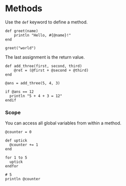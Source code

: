 # Methods

Use the `def` keyword to define a method.

```
def greet(name)
    println "Hello, #{@name}!"
end

greet("world")
```

The last assignment is the return value.

```
def add_three(first, second, third)
    @ret = (@first + @second + @third)
end

@ans = add_three(5, 4, 3)

if @ans == 12
  println "5 + 4 + 3 = 12"
endif
```

### Scope

You can access all global variables from within a method.

```uslang
@counter = 0

def uptick
  @counter += 1
end

for 1 to 5
  uptick
endfor

# 5
println @counter
```